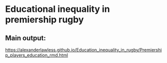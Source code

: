 # Educational inequality in premiership rugby

## Main output: 

<https://alexanderlawless.github.io/Education_inequality_in_rugby/Premiership_players_education_rmd.html> 

